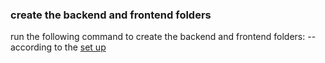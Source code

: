 ### create the backend and frontend folders
run the following command to create the backend and frontend folders:
-- according to the [set up](https://github.com/1shaked/full-stack/tree/master/29ass/nodeProjectLess64)

